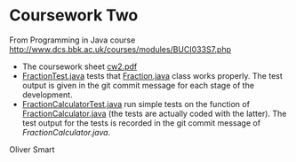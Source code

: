 Coursework Two
==============

From Programming in Java course http://www.dcs.bbk.ac.uk/courses/modules/BUCI033S7.php

- The coursework sheet [cw2.pdf](cw2.pdf) 
- [FractionTest.java](FractionTest.java) tests that [Fraction.java](Fraction.java) class works properly. 
  The test output is given in the git commit message for each stage of the development. 
- [FractionCalculatorTest.java](FractionCalculatorTest.java) run simple tests on the function of 
  [FractionCalculator.java](FractionCalculator.java) (the tests are actually coded with the latter).
  The test output for the tests is recorded in the git commit message of *FractionCalculator.java*.

Oliver Smart

